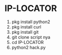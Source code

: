 # IP-LOCATOR

1. pkg install python2
2. pkg install curl
3. pkg install git
4. git clone script nya
5. cd IP-LOCATOR
6. python2 hack.py
